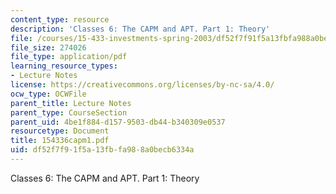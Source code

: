```yaml
---
content_type: resource
description: 'Classes 6: The CAPM and APT. Part 1: Theory'
file: /courses/15-433-investments-spring-2003/df52f7f91f5a13fbfa988a0becb6334a_154336capm1.pdf
file_size: 274026
file_type: application/pdf
learning_resource_types:
- Lecture Notes
license: https://creativecommons.org/licenses/by-nc-sa/4.0/
ocw_type: OCWFile
parent_title: Lecture Notes
parent_type: CourseSection
parent_uid: 4be1f884-d157-9503-db44-b340309e0537
resourcetype: Document
title: 154336capm1.pdf
uid: df52f7f9-1f5a-13fb-fa98-8a0becb6334a
---
```

Classes 6: The CAPM and APT. Part 1: Theory